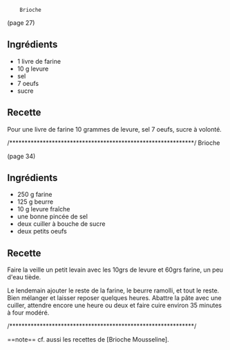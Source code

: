 		Brioche

(page 27)
## Ingrédients
* 1 livre de farine
* 10 g levure
* sel
* 7 oeufs
* sucre

## Recette
Pour une livre de farine
10 grammes de levure, sel
7 oeufs, sucre à volonté.



/*************************************************************/
		Brioche		

(page 34)

## Ingrédients
* 250 g farine
* 125 g beurre
* 10 g levure fraîche
* une bonne pincée de sel
* deux cuiller à bouche de sucre
* deux petits oeufs

## Recette
Faire la veille un petit levain avec les 10grs de levure et 60grs
farine, un peu d'eau tiède.

Le lendemain ajouter le reste de la farine, le beurre ramolli, et tout
le reste. Bien mélanger et laisser reposer quelques heures. Abattre la
pâte avec une cuiller, attendre encore une heure ou deux et faire
cuire environ 35 minutes à four modéré.


/*************************************************************/

==note==
cf. aussi les recettes de [Brioche Mousseline].


